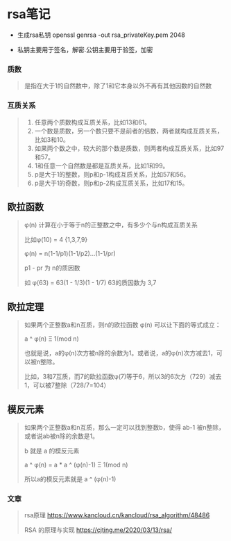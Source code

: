 # rsa笔记

- 生成rsa私钥
 openssl genrsa -out rsa_privateKey.pem 2048

- 私钥主要用于签名，解密.公钥主要用于验签，加密


### 质数
> 是指在大于1的自然数中，除了1和它本身以外不再有其他因数的自然数

### 互质关系

> 1. 任意两个质数构成互质关系，比如13和61。
> 2. 一个数是质数，另一个数只要不是前者的倍数，两者就构成互质关系，比如3和10。
> 3. 如果两个数之中，较大的那个数是质数，则两者构成互质关系，比如97和57。
> 4. 1和任意一个自然数是都是互质关系，比如1和99。
> 5. p是大于1的整数，则p和p-1构成互质关系，比如57和56。
> 6. p是大于1的奇数，则p和p-2构成互质关系，比如17和15。

## 欧拉函数
> φ(n) 计算在小于等于n的正整数之中，有多少个与n构成互质关系
> 
> 比如φ(10) = 4 {1,3,7,9}
> 
> φ(n) = n(1-1/p1)(1-1/p2)...(1-1/pr)
>
> p1 - pr 为 n的质因数
> 
> 如 φ(63) = 63(1 - 1/3)(1 - 1/7) 63的质因数为 3,7

## 欧拉定理
> 如果两个正整数a和n互质，则n的欧拉函数 φ(n) 可以让下面的等式成立：
> 
> a ^ φ(n) Ξ 1(mod n)
> 
> 也就是说，a的φ(n)次方被n除的余数为1。或者说，a的φ(n)次方减去1，可以被n整除。
> 
> 比如，3和7互质，而7的欧拉函数φ(7)等于6，所以3的6次方（729）减去1，可以被7整除（728/7=104）

## 模反元素
> 如果两个正整数a和n互质，那么一定可以找到整数b，使得 ab-1 被n整除，或者说ab被n除的余数是1。
> 
> b 就是 a 的模反元素
> 
> a ^ φ(n) = a * a ^ (φ(n)-1)  Ξ 1(mod n)
> 
> 所以a的模反元素就是  a ^ (φ(n)-1)

### 文章
> rsa原理 https://www.kancloud.cn/kancloud/rsa_algorithm/48486
> 
> RSA 的原理与实现 https://cjting.me/2020/03/13/rsa/
